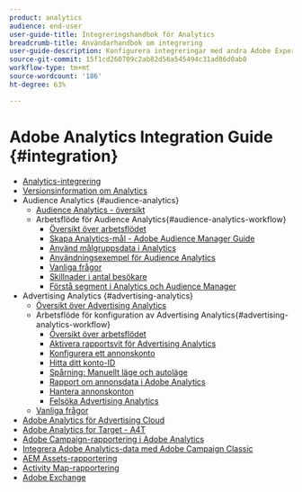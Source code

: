 ```yaml
---
product: analytics
audience: end-user
user-guide-title: Integreringshandbok för Analytics
breadcrumb-title: Användarhandbok om integrering
user-guide-description: Konfigurera integreringar med andra Adobe Experience Cloud-lösningar, som t.ex. Audience Manager och Advertising Cloud.
source-git-commit: 15f1cd260709c2ab82d56a545494c31ad86d0ab0
workflow-type: tm+mt
source-wordcount: '186'
ht-degree: 63%

---
```



# Adobe Analytics Integration Guide {#integration}

+ [Analytics-integrering](home.md)
+ [Versionsinformation om Analytics](https://experienceleague.adobe.com/docs/analytics/release-notes/latest.html)
+ Audience Analytics {#audience-analytics}
   + [Audience Analytics - översikt](c-audience-analytics/mc-audiences-aam.md)
   + Arbetsflöde för Audience Analytics{#audience-analytics-workflow}
      + [Översikt över arbetsflödet](c-audience-analytics/c-workflow/audiences-workflow.md)
      + [Skapa Analytics-mål - Adobe Audience Manager Guide](https://experienceleague.adobe.com/docs/audience-manager/user-guide/features/destinations/experience-cloud-destinations/create-analytics-destination.html)
      + [Använd målgruppsdata i Analytics](c-audience-analytics/c-workflow/use-audience-data-analytics.md)
      + [Användningsexempel för Audience Analytics](c-audience-analytics/aam-audience-use-cases.md)
      + [Vanliga frågor](c-audience-analytics/mc-audiences-faqs.md)
      + [Skillnader i antal besökare](c-audience-analytics/visitor-count-reconciliation.md)
      + [Förstå segment i Analytics och Audience Manager](c-audience-analytics/aam-analytics-segments.md)
+ Advertising Analytics {#advertising-analytics}
   + [Översikt över Advertising Analytics](c-advertising-analytics/overview.md)
   + Arbetsflöde för konfiguration av Advertising Analytics{#advertising-analytics-workflow}
      + [Översikt över arbetsflödet](c-advertising-analytics/c-adanalytics-workflow/aa-workflow.md)
      + [Aktivera rapportsvit för Advertising Analytics](c-advertising-analytics/c-adanalytics-workflow/aa-provision-rs.md)
      + [Konfigurera ett annonskonto](c-advertising-analytics/c-adanalytics-workflow/aa-create-ad-account.md)
      + [Hitta ditt konto-ID](c-advertising-analytics/c-adanalytics-workflow/aa-locate-account-id.md)
      + [Spårning: Manuellt läge och autoläge](c-advertising-analytics/c-adanalytics-workflow/aa-manual-vs-automatic-tracking.md)
      + [Rapport om annonsdata i Adobe Analytics](c-advertising-analytics/c-adanalytics-workflow/aa-report-ad-data-an.md)
      + [Hantera annonskonton](c-advertising-analytics/c-adanalytics-workflow/aa-manage-ad-accounts.md)
      + [Felsöka Advertising Analytics](c-advertising-analytics/c-adanalytics-workflow/aa-troubleshooting.md)
   + [Vanliga frågor](c-advertising-analytics/aa-faq.md)
+ [Adobe Analytics för Advertising Cloud](https://experienceleague.adobe.com/docs/advertising-cloud/integrations/analytics/overview.html)
+ [Adobe Analytics for Target - A4T](https://experienceleague.adobe.com/docs/target/using/integrate/a4t/a4t.html)
+ [Adobe Campaign-rapportering i Adobe Analytics](adobe-campaign.md)
+ [Integrera Adobe Analytics-data med Adobe Campaign Classic](analytics-to-campaign-classic.md)
+ [AEM Assets-rapportering](aem-assets-reporting.md)
+ [Activity Map-rapportering](activitmap-reporting.md)
+ [Adobe Exchange](https://www.adobeexchange.com/experiencecloud.analytics.html#product)
